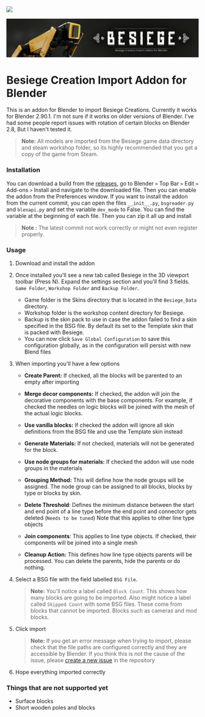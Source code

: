 ![](https://img.shields.io/badge/Code%20Quality-Crappy-orange) 

<img src="readme.assets/thumbnail_skin_update_git.png" alt="thumbnail_skin_update_git" style="zoom: 67%;" />

# Besiege Creation Import Addon for Blender

This is an addon for Blender to import Besiege Creations. Currently it works for Blender 2.90.1. I'm not sure if it works on older versions of Blender. I've had some people report issues with rotation of certain blocks on Blender 2.8, But I haven't tested it.

> **Note:** All models are imported from the Besiege game data directory and steam workshop folder, so its highly recommended that you get a copy of the game from Steam. 



### Installation
You can download a build from the [releases](https://github.com/arkangel-dev/BesiegeCreationImporter/releases), go to Blender `>` Top Bar `>` Edit `>` Add-ons `>` Install and navigate to the downloaded file. Then you can enable the addon from the Preferences window. If you want to install the addon from the current commit, you can open the files `__init__.py`, `bsgreader.py` and `blenapi.py` and set the variable `dev_mode` to False. You can find the variable at the beginning of each file. Then you can zip it all up and install

> **Note :** The latest commit not work correctly or might not even register properly. 



### Usage

1. Download and install the addon

2. Once installed you'll see a new tab called Besiege in the 3D viewport toolbar (Press N). Expand the settings section and you'll find 3 fields. `Game Folder`, `Workshop Folder` and `Backup Folder`.
   - Game folder is the Skins directory that is located in the `Besiege_Data` directory. 
   - Workshop folder is the workshop content directory for Besiege.
   - Backup is the skin pack to use in case the addon failed to find a skin specified in the BSG file. By default its set to the Template skin that is packed with Besiege.
   - You can now click `Save Global Configuration` to save this configuration globally, as in the configuration will persist with new Blend files
   
3. When importing you'll have a few options

   - **Create Parent:** If checked, all the blocks will be parented to an empty after importing
   - **Merge decor components:** If checked, the addon will join the decorative components with the base components. For example, if checked the needles on logic blocks will be joined with the mesh of the actual logic blocks.
   - **Use vanilla blocks:** If checked the addon will ignore all skin definitions from the BSG file and use the Template skin instead

   - **Generate Materials:** If not checked, materials will not be generated for the block. 
   - **Use node groups for materials:** If checked the addon will use node groups in the materials
   - **Grouping Method:** This will define how the node groups will be assigned. The node group can be assigned to all blocks, blocks by type or blocks by skin.
   - **Delete Threshold**: Defines the minimum distance between the start and end point of a line type before the end point and connector gets deleted (`Needs to be tuned`) Note that this applies to other line type objects
   - **Join components**: This applies to line type objects. If checked, their components will be joined into a single mesh
   - **Cleanup Action:** This defines how line type objects parents will be processed. You can delete the parents, hide the parents or do nothing.

4. Select a BSG file with the field labelled `BSG File`.

   > **Note:**  You'll notice a label called `Block Count`. This shows how many blocks are going to be imported. Also might notice a label called `Skipped Count` with some BSG files. These come from blocks that cannot be imported. Blocks such as cameras and mod blocks.

5. Click import

   > **Note:** If you get an error message when trying to import, please check that the file paths are configured correctly and they are accessible by Blender. If you think this is not the cause of the issue, please [create a new issue](https://github.com/arkangel-dev/BesiegeCreationImporter/issues/new/choose) in the repository

6. Hope everything imported correctly



### Things that are not supported yet

- Surface blocks
- Short wooden poles and blocks